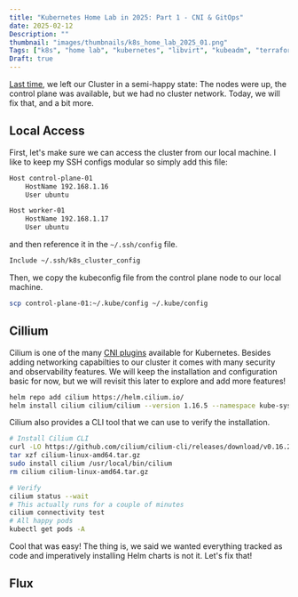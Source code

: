 ```yaml
---
title: "Kubernetes Home Lab in 2025: Part 1 - CNI & GitOps"
date: 2025-02-12
Description: ""
thumbnail: "images/thumbnails/k8s_home_lab_2025_01.png"
Tags: ["k8s", "home lab", "kubernetes", "libvirt", "kubeadm", "terraform"]
Draft: true
---
```


[Last time](/post/k8s_home_lab_2025_00), we left our Cluster in a semi-happy state: The nodes were up,
the control plane was available, but we had no cluster network.
Today, we will fix that, and a bit more.

## Local Access

First, let's make sure we can access the cluster from our local machine.
I like to keep my SSH configs modular so simply add this file:

```bash
Host control-plane-01
    HostName 192.168.1.16
    User ubuntu

Host worker-01
    HostName 192.168.1.17
    User ubuntu
```

and then reference it in the `~/.ssh/config` file.

```bash
Include ~/.ssh/k8s_cluster_config
```

Then, we copy the kubeconfig file from the control plane node to our local machine.

```bash
scp control-plane-01:~/.kube/config ~/.kube/config
```

## Cillium

Cilium is one of the many [CNI plugins](https://kubernetes.io/docs/concepts/cluster-administration/addons/#networking-and-network-policy) available for Kubernetes. Besides adding networking
capabilties to our cluster it comes with many security and observability features.
We will keep the installation and configuration basic for now, but we will revisit this
later to explore and add more features!

```bash
helm repo add cilium https://helm.cilium.io/
helm install cilium cilium/cilium --version 1.16.5 --namespace kube-system
```

Cilium also provides a CLI tool that we can use to verify the installation.

```bash
# Install Cilium CLI
curl -LO https://github.com/cilium/cilium-cli/releases/download/v0.16.23/cilium-linux-amd64.tar.gz
tar xzf cilium-linux-amd64.tar.gz
sudo install cilium /usr/local/bin/cilium
rm cilium cilium-linux-amd64.tar.gz

# Verify
cilium status --wait
# This actually runs for a couple of minutes
cilium connectivity test
# All happy pods
kubectl get pods -A
```

Cool that was easy! The thing is, we said we wanted everything tracked as code
and imperatively installing Helm charts is not it. Let's fix that!

## Flux
